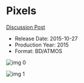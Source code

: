# Pixels

[Discussion Post](https://www.avsforum.com/threads/bass-eq-for-filtered-movies.2995212/post-57652974)

* Release Date: 2015-10-27
* Production Year: 2015
* Format: BD/ATMOS

![img 0](https://i.imgur.com/xN1vPpk.jpg)

![img 1](https://i.imgur.com/O8w8SMs.jpg)

